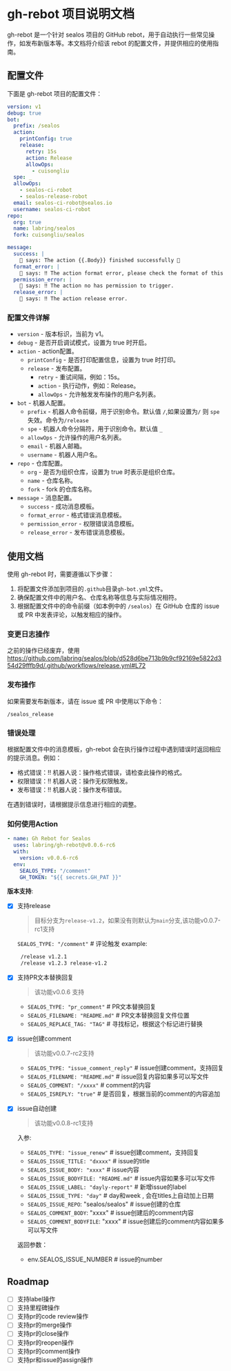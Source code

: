 # gh-rebot 项目说明文档

gh-rebot 是一个针对 sealos 项目的 GitHub rebot，用于自动执行一些常见操作，如发布新版本等。本文档将介绍该 rebot 的配置文件，并提供相应的使用指南。

## 配置文件

下面是 gh-rebot 项目的配置文件：

```yaml
version: v1
debug: true
bot:
  prefix: /sealos
  action:
    printConfig: true
    release:
      retry: 15s
      action: Release
      allowOps:
        - cuisongliu
  spe: _
  allowOps:
    - sealos-ci-robot
    - sealos-release-robot
  email: sealos-ci-robot@sealos.io
  username: sealos-ci-robot
repo:
  org: true
  name: labring/sealos
  fork: cuisongliu/sealos

message:
  success: |
    🤖 says: The action {{.Body}} finished successfully 🎉
  format_error: |
    🤖 says: ‼️ The action format error, please check the format of this action.
  permission_error: |
    🤖 says: ‼️ The action no has permission to trigger.
  release_error: |
    🤖 says: ‼️ The action release error.

```

### 配置文件详解

- `version` - 版本标识，当前为 v1。
- `debug` - 是否开启调试模式，设置为 true 时开启。
- `action` \- action配置。
   - `printConfig` - 是否打印配置信息，设置为 true 时打印。
   - `release` \- 发布配置。
       - `retry` - 重试间隔，例如：15s。
       - `action` - 执行动作，例如：Release。
       - `allowOps` - 允许触发发布操作的用户名列表。
- `bot` \- 机器人配置。
   - `prefix` - 机器人命令前缀，用于识别命令。默认值 `/`,如果设置为`/` 则 `spe` 失效。命令为`/release`
   - `spe` - 机器人命令分隔符，用于识别命令。默认值 `_`
   - `allowOps` - 允许操作的用户名列表。
   - `email` - 机器人邮箱。
   - `username` - 机器人用户名。
- `repo` \- 仓库配置。
   - `org` - 是否为组织仓库，设置为 true 时表示是组织仓库。
   - `name` - 仓库名称。
   - `fork` - fork 的仓库名称。
- `message` \- 消息配置。
   - `success` - 成功消息模板。
   - `format_error` - 格式错误消息模板。
   - `permission_error` - 权限错误消息模板。
   - `release_error` - 发布错误消息模板。

## 使用文档

使用 gh-rebot 时，需要遵循以下步骤：

1. 将配置文件添加到项目的`.github`目录` gh-bot.yml `文件。
2. 确保配置文件中的用户名、仓库名称等信息与实际情况相符。
3. 根据配置文件中的命令前缀（如本例中的 `/sealos`）在 GitHub 仓库的 issue 或 PR 中发表评论，以触发相应的操作。

### 变更日志操作

之前的操作已经废弃，使用 https://github.com/labring/sealos/blob/d528d6be713b9b9cf92169e5822d354d29fffb9d/.github/workflows/release.yml#L72



### 发布操作

如果需要发布新版本，请在 issue 或 PR 中使用以下命令：

```
/sealos_release
```

### 错误处理

根据配置文件中的消息模板，gh-rebot 会在执行操作过程中遇到错误时返回相应的提示消息。例如：

- 格式错误：‼️ 机器人说：操作格式错误，请检查此操作的格式。
- 权限错误：‼️ 机器人说：操作无权限触发。
- 发布错误：‼️ 机器人说：操作发布错误。

在遇到错误时，请根据提示信息进行相应的调整。


### 如何使用Action

```yaml
- name: Gh Rebot for Sealos
  uses: labring/gh-rebot@v0.0.6-rc6
  with:
    version: v0.0.6-rc6
  env:
    SEALOS_TYPE: "/comment"
    GH_TOKEN: "${{ secrets.GH_PAT }}"
```
**版本支持**: 

- [x] 支持release
  > 目标分支为`release-v1.2`，如果没有则默认为`main`分支,该功能v0.0.7-rc1支持
  
  `SEALOS_TYPE: "/comment"` # 评论触发
  example:
  ```markdown
   /release v1.2.1
   /release v1.2.3 release-v1.2 
  ```
  
- [x] 支持PR文本替换回复
  > 该功能v0.0.6 支持
  - `SEALOS_TYPE: "pr_comment"` # PR文本替换回复
  - `SEALOS_FILENAME: "README.md"` # PR文本替换回复文件位置
  - `SEALOS_REPLACE_TAG: "TAG"` # 寻找标记，根据这个标记进行替换

- [x] issue创建comment
  > 该功能v0.0.7-rc2支持
  
  - `SEALOS_TYPE: "issue_comment_reply"` # issue创建comment，支持回复
  - `SEALOS_FILENAME: "README.md"` # issue回复内容如果多可以写文件
  - `SEALOS_COMMENT: "/xxxx"` # comment的内容
  - `SEALOS_ISREPLY: "true"` # 是否回复，根据当前的comment的内容追加

- [x] issue自动创建
  > 该功能v0.0.8-rc1支持

  入参:

  - `SEALOS_TYPE: "issue_renew"` # issue创建comment，支持回复
  - `SEALOS_ISSUE_TITLE: "dxxxx"` # issue的title
  - `SEALOS_ISSUE_BODY: "xxxx"` # issue内容
  - `SEALOS_ISSUE_BODYFILE: "README.md"` # issue内容如果多可以写文件
  - `SEALOS_ISSUE_LABEL: "dayly-report"` # 新增issue的label
  - `SEALOS_ISSUE_TYPE: "day"` # day和week , 会在titles上自动加上日期
  - `SEALOS_ISSUE_REPO`: "sealos/sealos" # issue创建的仓库
  - `SEALOS_COMMENT_BODY`: "xxxx" # issue创建后的comment内容
  - `SEALOS_COMMENT_BODYFILE`: "xxxx" # issue创建后的comment内容如果多可以写文件
  
  返回参数：
  
  - env.SEALOS_ISSUE_NUMBER # issue的number

## Roadmap

- [ ] 支持label操作
- [ ] 支持里程碑操作
- [ ] 支持pr的code review操作
- [ ] 支持pr的merge操作
- [ ] 支持pr的close操作
- [ ] 支持pr的reopen操作
- [ ] 支持pr的comment操作
- [ ] 支持pr和issue的assign操作
